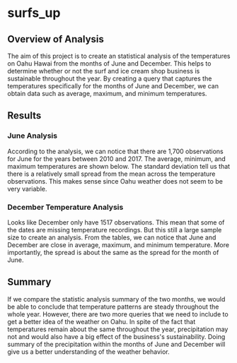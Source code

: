 # surfs_up

## Overview of Analysis

The aim of this project is to create an statistical analysis of the temperatures on Oahu Hawai from the months of June and December. This helps to determine whether or not the surf and ice cream shop business is sustainable throughout the year. By creating a query that captures the temperatures specifically for the months of June and December, we can obtain data such as average, maximum, and minimum temperatures.

## Results

### June Analysis
According to the analysis, we can notice that there are 1,700 observations for June for the years between 2010 and 2017. The average, minimum, and maximum temperatures are shown below. The standard deviation tell us that there is a relatively small spread from the mean across the temperature observations. This makes sense since Oahu weather does not seem to be very variable.


### December Temperature Analysis
Looks like December only have 1517 observations. This mean that some of the dates are missing temperature recordings. But this still a large sample size to create an analysis. From the tables, we can notice that June and December are close in average, maximum, and minimum temperature. More importantly, the spread is about the same as the spread for the month of June.


## Summary

If we compare the statistic analysis summary of the two months, we would be able to conclude that temperature patterns are steady throughout the whole year. However, there are two more queries that we need to include to get a better idea of the weather on Oahu. In spite of the fact that temperatures remain about the same throughout the year, precipitation may not and would also have a big effect of the business's sustainability. Doing summary of the precipitation within the months of June and December will give us a better understanding of the weather behavior.

